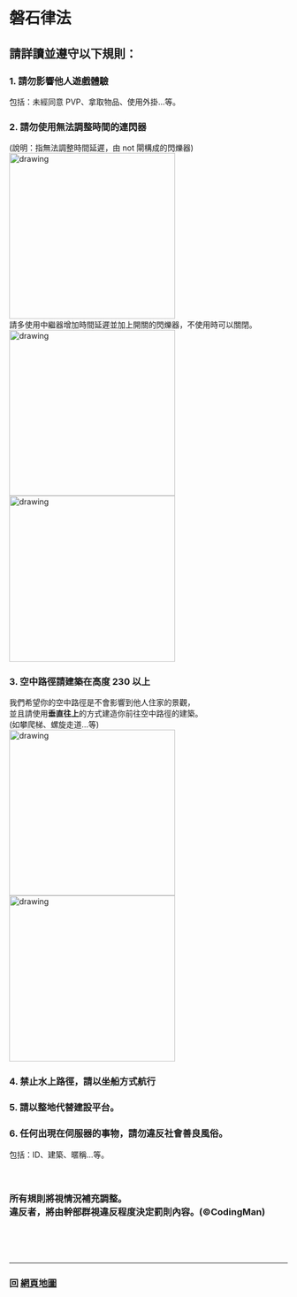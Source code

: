 # 磐石律法

## 請詳讀並遵守以下規則：

### 1. 請勿影響他人遊戲體驗 
   包括：未經同意 PVP、拿取物品、使用外掛…等。

### 2. 請勿使用無法調整時間的連閃器
   (說明：指無法調整時間延遲，由 not 閘構成的閃爍器)  
<img src="https://raw.githubusercontent.com/rock-mc/rock-mc.github.io/master/images/BuildRule01.gif" alt="drawing" width="300" style="vertical-align:middle"/>  
   請多使用中繼器增加時間延遲並加上開關的閃爍器，不使用時可以關閉。  
<img src="https://raw.githubusercontent.com/rock-mc/rock-mc.github.io/master/images/BuildRule02.gif" alt="drawing" width="300" style="vertical-align:middle"/>
<img src="https://raw.githubusercontent.com/rock-mc/rock-mc.github.io/master/images/BuildRule03.gif" alt="drawing" width="300" style="vertical-align:middle"/>  

### 3. 空中路徑請建築在高度 230 以上
   我們希望你的空中路徑是不會影響到他人住家的景觀，<br>並且請使用**垂直往上**的方式建造你前往空中路徑的建築。<br>(如攀爬梯、螺旋走道…等)  
<img src="https://raw.githubusercontent.com/rock-mc/rock-mc.github.io/master/images/BuildRule04.png" alt="drawing" width="300" style="vertical-align:middle"/>
<img src="https://raw.githubusercontent.com/rock-mc/rock-mc.github.io/master/images/BuildRule05.png" alt="drawing" width="300" style="vertical-align:middle"/>  

### 4. 禁止水上路徑，請以坐船方式航行

### 5. 請以整地代替建設平台。

### 6. 任何出現在伺服器的事物，請勿違反社會善良風俗。  
   包括：ID、建築、暱稱…等。  
<br>
<br>
### 所有規則將視情況補充調整。<br>違反者，將由幹部群視違反程度決定罰則內容。(©CodingMan)
<br>
<br>
<br>

------

### 回 [網頁地圖](https://rock-mc.github.io/sitemap/)  
